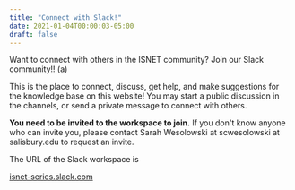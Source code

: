 ```yaml
---
title: "Connect with Slack!"
date: 2021-01-04T00:00:03-05:00
draft: false
---
```


Want to connect with others in the ISNET community? Join our Slack community!! (a)

This is the place to connect, discuss, get help, and make suggestions for the knowledge base on this website! You may start a public discussion in the channels, or send a private message to connect with others.

**You need to be invited to the workspace to join.** If you don't know anyone who can invite you, please contact Sarah Wesolowski at scwesolowski at salisbury.edu to request an invite.

The URL of the Slack workspace is

[isnet-series.slack.com](https://isnet-series.slack.com)
